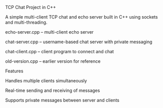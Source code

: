 TCP Chat Project in C++

A simple multi-client TCP chat and echo server built in C++ using sockets and multi-threading.

echo-server.cpp – multi-client echo server

chat-server.cpp – username-based chat server with private messaging

chat-client.cpp – client program to connect and chat

old-version.cpp – earlier version for reference

Features

Handles multiple clients simultaneously

Real-time sending and receiving of messages

Supports private messages between server and clients
